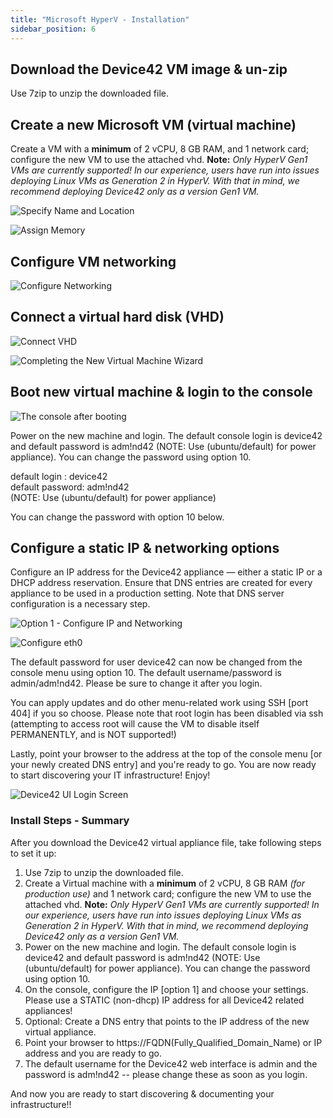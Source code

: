 ```yaml
---
title: "Microsoft HyperV - Installation"
sidebar_position: 6
---
```


## Download the Device42 VM image & un-zip

Use 7zip to unzip the downloaded file.

## Create a new Microsoft VM (virtual machine)

Create a VM with a **minimum** of 2 vCPU, 8 GB RAM, and 1 network card; configure the new VM to use the attached vhd. **Note:** _Only HyperV Gen1 VMs are currently supported! In our experience, users have run into issues deploying Linux VMs as Generation 2 in HyperV. With that in mind, we recommend deploying Device42 only as a version Gen1 VM._

![Specify Name and Location](/assets/images/wpid6173-Here_are_step_1_in_pictures.png) 

![Assign Memory](/assets/images/wpid6174-media_1326982807001.png)

## Configure VM networking

![Configure Networking](/assets/images/wpid6175-media_1326982843209.png)

## Connect a virtual hard disk (VHD)

![Connect VHD](/assets/images/wpid6176-media_1326982909744.png)

![Completing the New Virtual Machine Wizard](/assets/images/wpid6177-media_1326982925110.png)

## Boot new virtual machine & login to the console

![The console after booting](/assets/images/wpid6180-media_1418268180177.png)

Power on the new machine and login. The default console login is device42 and default password is adm!nd42 (NOTE: Use (ubuntu/default) for power appliance). You can change the password using option 10.

default login : device42  
default password: adm!nd42  
(NOTE: Use (ubuntu/default) for power appliance)

You can change the password with option 10 below.

## Configure a static IP & networking options

Configure an IP address for the Device42 appliance — either a static IP or a DHCP address reservation. Ensure that DNS entries are created for every appliance to be used in a production setting. Note that DNS server configuration is a necessary step.

![Option 1 - Configure IP and Networking](/assets/images/wpid6181-media_1338939233735.png)

![Configure eth0](/assets/images/wpid6178-media_1338939254095.png)

The default password for user device42 can now be changed from the console menu using option 10. The default username/password is admin/adm!nd42. Please be sure to change it after you login.

You can apply updates and do other menu-related work using SSH \[port 404\] if you so choose. Please note that root login has been disabled via ssh (attempting to access root will cause the VM to disable itself PERMANENTLY, and is NOT supported!)

Lastly, point your browser to the address at the top of the console menu \[or your newly created DNS entry\] and you're ready to go. You are now ready to start discovering your IT infrastructure! Enjoy!

![Device42 UI Login Screen](/assets/images/d42_UI-LOGIN_SCREEN.png)

### Install Steps - Summary

After you download the Device42 virtual appliance file, take following steps to set it up:

1. Use 7zip to unzip the downloaded file.
2. Create a Virtual machine with a **minimum** of 2 vCPU, 8 GB RAM _(for production use)_ and 1 network card; configure the new VM to use the attached vhd. **Note:** _Only HyperV Gen1 VMs are currently supported! In our experience, users have run into issues deploying Linux VMs as Generation 2 in HyperV. With that in mind, we recommend deploying Device42 only as a version Gen1 VM._
3. Power on the new machine and login. The default console login is device42 and default password is adm!nd42 (NOTE: Use (ubuntu/default) for power appliance). You can change the password using option 10.
4. On the console, configure the IP \[option 1\] and choose your settings. Please use a STATIC (non-dhcp) IP address for all Device42 related appliances!
5. Optional: Create a DNS entry that points to the IP address of the new virtual appliance.
6. Point your browser to https://FQDN(Fully\_Qualified\_Domain\_Name) or IP address and you are ready to go.
7. The default username for the Device42 web interface is admin and the password is adm!nd42 -- please change these as soon as you login.

And now you are ready to start discovering & documenting your infrastructure!!
